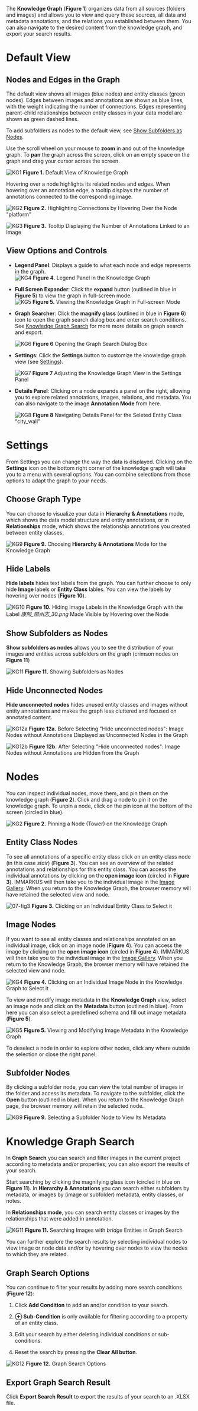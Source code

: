 The **Knowledge Graph** (**Figure 1**) organizes data from all sources (folders and images) and allows you to view and query these sources, all data and metadata annotations, and the relations you established between them. You can also navigate to the desired content from the knowledge graph, and export your search results.   

# Default View 

## Nodes and Edges in the Graph

The default view shows all images (blue nodes) and entity classes (green nodes). Edges between images and annotations are shown as blue lines, with the weight indicating the number of connections. Edges representing parent-child relationships between entity classes in your data model are shown as green dashed lines.

To add subfolders as nodes to the default view, see [Show Subfolders as Nodes](https://github.com/rsimon/immarkus/wiki/07-Exploring-Data-in-Knowledge-Graph#show-subfolders-as-nodes). 

Use the scroll wheel on your mouse to **zoom** in and out of the knowledge graph. To **pan** the graph across the screen, click on an empty space on the graph and drag your cursor across the screen. 

![KG1](update-images/07_exploring-data-in-knowledge-graph_fig1.png)
**Figure 1.** Default View of Knowledge Graph 

Hovering over a node highlights its related nodes and edges. When hovering over an annotation edge, a tooltip displays the number of annotations connected to the corresponding image.

![KG2](update-images/07_exploring-data-in-knowledge-graph_fig2.png)
**Figure 2.** Highlighting Connections by Hovering Over the Node "platform"

![KG3](update-images/07_exploring-data-in-knowledge-graph_fig3.png)
**Figure 3.** Tooltip Displaying the Number of Annotations Linked to an Image

## View Options and Controls

* **Legend Panel**:  Displays a guide to what each node and edge represents in the graph.  
    ![KG4](update-images/07_exploring-data-in-knowledge-graph_fig4.png)
    **Figure 4.** Legend Panel in the Knowledge Graph

* **Full Screen Expander**: Click the **expand** button (outlined in blue in **Figure 5**) to view the graph in full-screen mode.  
    ![KG5](update-images/07_exploring-data-in-knowledge-graph_fig5.png)
    **Figure 5.** Viewing the Knowledge Graph in Full-screen Mode  

* **Graph Searcher**: Click the **magnify glass** (outlined in blue in **Figure 6**) icon to open the graph search dialog box and enter search conditions. See [Knowledge Graph Search](07-Exploring-Data-in-Knowledge-Graph#knowledge-graph-search) for more more details on graph search and export.

    ![KG6](update-images/07_exploring-data-in-knowledge-graph_fig6.png)
    **Figure 6** Opening the Graph Search Dialog Box

* **Settings**: Click the **Settings** button to customize the knowledge graph view (see [Settings](https://github.com/rsimon/immarkus/wiki/07-Exploring-Data-in-Knowledge-Graph#settings)). 
    
    ![KG7](update-images/07_exploring-data-in-knowledge-graph_fig7.png)
    **Figure 7** Adjusting the Knowledge Graph View in the Settings Panel 

* **Details Panel**: Clicking on a node expands a panel on the right, allowing you to explore related annotations, images, relations, and metadata. You can also navigate to the image **Annotation Mode** from here.

    ![KG8](update-images/07_exploring-data-in-knowledge-graph_fig8.png)
    **Figure 8** Navigating Details Panel for the Seleted Entity Class "city_wall"


# Settings 

From Settings you can change the way the data is displayed. Clicking on the **Settings** icon on the bottom right corner of the knowledge graph will take you to a menu with several options. You can combine selections from those options to adapt the graph to your needs.  

## Choose Graph Type

You can choose to visualize your data in **Hierarchy & Annotations** mode, which shows the data model structure and entity annotations, or in **Relationships** mode, which shows the relationship annotations you created between entity classes. 

![KG9](update-images/07_exploring-data-in-knowledge-graph_fig9.png)
**Figure 9.** Choosing **Hierarchy & Annotations** Mode for the Knowledge Graph


## Hide Labels 

**Hide labels** hides text labels from the graph. You can further choose to only hide **Image** labels or **Entity Class** lables. You can view the labels by hovering over nodes (**Figure 10**). 

![KG10](update-images/07_exploring-data-in-knowledge-graph_fig10.png)
**Figure 10.** Hiding Image Labels in the Knowledge Graph with the Label *康熙_隰州志_30.png* Made Visible by Hovering over the Node 

## Show Subfolders as Nodes  

**Show subfolders as nodes** allows you to see the distribution of your images and entities across subfolders on the graph (crimson nodes on **Figure 11**)
 
![KG11](update-images/07_exploring-data-in-knowledge-graph_fig11.png)
**Figure 11.** Showing Subfolders as Nodes  

## Hide Unconnected Nodes  

**Hide unconnected nodes** hides unused entity classes and images without entity annotations and makes the graph less cluttered and focused on annotated content. 

![KG12a](update-images/07_exploring-data-in-knowledge-graph_fig12a.png)
**Figure 12a.** Before Selecting "Hide unconnected nodes": Image Nodes without Annotations Displayed as Unconnected Nodes in the Graph

![KG12b](update-images/07_exploring-data-in-knowledge-graph_fig12b.png)
**Figure 12b.** After Selecting "Hide unconnected nodes": Image Nodes without Annotations are Hidden from the Graph

# Nodes
You can inspect individual nodes, move them, and pin them on the knowledge graph (**Figure 2**).  Click and drag a node to pin it on the knowledge graph. To unpin a node, click on the pin icon at the bottom of the screen (circled in blue). 

![KG2](update-images/07_exploring-data-in-knowledge-graph_fig2.png)
**Figure 2.** Pinning a Node (Tower) on the Knowledge Graph 


## Entity Class Nodes 

To see all annotations of a specific entity class click on an entity class node (in this case _stair_) (**Figure 3**). You can see an overview of the related annotations and relationships for this entity class. You can access the individual annotations by clicking on the **open image icon** (circled in **Figure 3**). IMMARKUS will then take you to the individual image in the [Image Gallery](https://github.com/rsimon/immarkus/wiki/03-The-Interface). When you return to the Knowledge Graph, the browser memory will have retained the selected view and node.

![07-fig3](update-images/07_exploring-data-in-knowledge-graph_fig3.png)
**Figure 3.** Clicking on an Individual Entity Class to Select it


## Image Nodes 

If you want to see all entity classes and relationships annotated on an individual image, click on an image node (**Figure 4**). You can access the image by clicking on the **open image icon** (circled in **Figure 4**). IMMARKUS will then take you to the individual image in the [Image Gallery](https://github.com/rsimon/immarkus/wiki/03-The-Interface). When you return to the Knowledge Graph, the browser memory will have retained the selected view and node. 

![KG4](update-images/07_exploring-data-in-knowledge-graph_fig4.png)
**Figure 4.** Clicking on an Individual Image Node in the Knowledge Graph to Select it  

To view and modify image metadata in the **Knowledge Graph** view, select an image node and click on the **Metadata** button (outlined in blue).  From here you can also select a predefined schema and fill out image metadata (**Figure 5**). 

![KG5](update-images/07_exploring-data-in-knowledge-graph_fig5.png)
**Figure 5.** Viewing and Modifying Image Metadata in the Knowledge Graph 

To deselect a node in order to explore other nodes, click any where outside the selection or close the right panel.

## Subfolder Nodes 

By clicking a subfolder node, you can view the total number of images in the folder and access its metadata. To navigate to the subfolder, click the **Open** button (outlined in blue). When you return to the Knowledge Graph page, the browser memory will retain the selected node. 
 
![KG9](update-images/07_exploring-data-in-knowledge-graph_fig9.png)
**Figure 9.** Selecting a Subfolder Node to View Its Metadata 



# Knowledge Graph Search 

In **Graph Search** you can search and filter images in the current project according to metadata and/or properties; you can also export the results of your search.  

Start searching by clicking the magnifying glass icon (circled in blue on **Figure 11**). In **Hierarchy & Annotations** you can search either subfolders by metadata, or images by (image or subfolder) metadata, entity classes, or notes. 

In **Relationships mode**, you can search entity classes or images by the relationships that were added in annotation. 
 

![KG11](update-images/07_exploring-data-in-knowledge-graph_fig11.png)
**Figure 11.** Searching Images with *bridge* Entities in Graph Search

You can further explore the search results by selecting individual nodes to view image or node data and/or by hovering over nodes to view the nodes to which they are related.

## Graph Search Options

You can continue to filter your results by adding more search conditions (**Figure 12**): 

1. Click **Add Condition** to add an and/or condition to your search. 

2. **⊕ Sub-Condition** is only available for filtering according to a property of an entity class.  

3. Edit your search by either deleting individual conditions or sub-conditions.  

4. Reset the search by pressing the **Clear All button**. 

![KG12](update-images/07_exploring-data-in-knowledge-graph_fig12.png)
 **Figure 12.** Graph Search Options

## Export Graph Search Result

Click **Export Search Result** to export the results of your search to an .XLSX file. 



